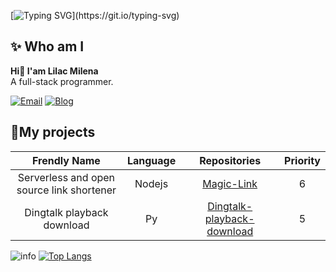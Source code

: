 [![Typing SVG](https://readme-typing-svg.demolab.com?font=Pacifico&size=30&duration=4000&pause=1000&color=FFC5D0&vCenter=true&width=435&lines=Hello!;%E3%81%93%E3%82%93%E3%81%AB%E3%81%A1%E3%81%AF%EF%BC%81;Bonjour!;Hallo!;%E4%BD%A0%E5%A5%BD%EF%BC%81;%C2%A1Hola!)](https://git.io/typing-svg)

## ✨ Who am I
**Hi👋 I'am Lilac Milena**  
A full-stack programmer.

[![Email](https://img.shields.io/badge/Email-lilac@muna.uk-0078D4?style=flat-square&logo=Microsoft%20Outlook)](mailto:lilac@muna.uk)
[![Blog](https://img.shields.io/badge/Blog-blog.muna.uk-0E83CD?style=flat-square&logo=Hexo)](https://blog.muna.uk)

## 🎇My projects
| Frendly Name | Language | Repositories |  Priority |
|:----:|:----:|:----:|:----:|
|   Serverless and open source link shortener   |   Nodejs   |   [Magic-Link](https://github.com/lilac-milena/Magic-Link)   |   6   |
|   Dingtalk playback download   |   Py   |    [Dingtalk-playback-download](https://github.com/lilac-milena/Dingtalk-playback-download)   |   5   |

![info](https://github-readme-stats.vercel.app/api?username=lilac-milena&show_icons=true&count_private=true&hide=prs&theme=dark)
[![Top Langs](https://github-readme-stats.vercel.app/api/top-langs/?username=lilac-milena&layout=compact)](https://github.com/anuraghazra/github-readme-stats?theme=light)
